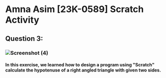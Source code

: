 # Amna Asim [23K-0589] Scratch Activity
## Question 3:
### ![Screenshot (4)](https://github.com/amnaasim24/Pf_Fall_23/assets/142867835/8c092d9a-f491-4df0-b8e3-1600489e74eb)
#### In this exercise, we learned how to design a program using "Scratch" calculate the hypotenuse of a right angled triangle with given two sides.
